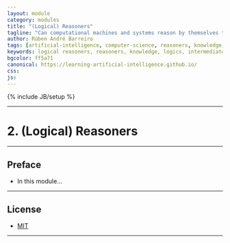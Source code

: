 ```yaml
---
layout: module
category: modules
title: "(Logical) Reasoners"
tagline: "Can computational machines and systems reason by themselves to solve problems autonomously??!"
author: Rúben André Barreiro
tags: [artificial-intelligence, computer-science, reasoners, knowledge, logics, intermediate]
keywords: logical reasoners, reasoners, knowledge, logics, intermediate, artificial intelligence, ai
bgcolor: ff5a71
canonical: https://learning-artificial-intelligence.github.io/
css: 
js: 
---
```

{% include JB/setup %}

***

# 2. (Logical) Reasoners

***

## Preface

* In this module...

***

## License

* [MIT](http://www.opensource.org/licenses/MIT)

***
